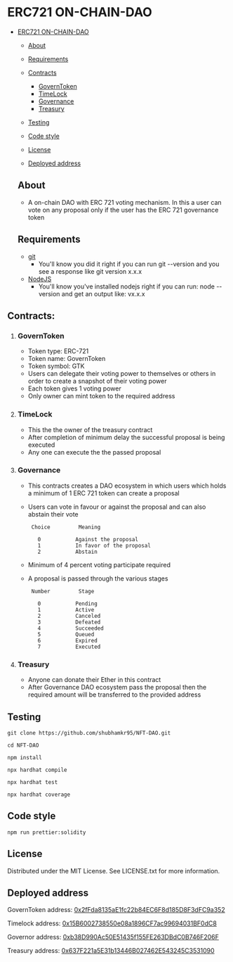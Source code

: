 # ERC721 ON-CHAIN-DAO

- [ERC721 ON-CHAIN-DAO](#ERC-721-on-chainDAO)

  - [About](#about)
  - [Requirements](#requirements)
  - [Contracts](contracts)

    - [GovernToken](#governToken)
    - [TimeLock](timelock)
    - [Governance](governance)
    - [Treasury](treasury)

  - [Testing](Testing)
  - [Code style](code-style)
  - [License](#license)
  - [Deployed address](#deployed-address)

  ## About

  - A on-chain DAO with ERC 721 voting mechanism. In this a user can vote on any proposal only if the user has the ERC 721 governance token

  ## Requirements

  - [git](https://git-scm.com/book/en/v2/Getting-Started-Installing-Git)
    - You'll know you did it right if you can run git --version and you see a response like git version x.x.x
  - [NodeJS](https://nodejs.org/en/)
    - You'll know you've installed nodejs right if you can run:
      node --version and get an output like: vx.x.x

## Contracts:

1. ### GovernToken

   - Token type: ERC-721
   - Token name: GovernToken
   - Token symbol: GTK
   - Users can delegate their voting power to themselves or others in order to create a snapshot of their voting power
   - Each token gives 1 voting power
   - Only owner can mint token to the required address

2. ### TimeLock

   - This the the owner of the treasury contract
   - After completion of minimum delay the successful proposal is being executed
   - Any one can execute the the passed proposal

3. ### Governance

   - This contracts creates a DAO ecosystem in which users which holds a minimum of 1 ERC 721 token can create a proposal
   - Users can vote in favour or against the proposal and can also abstain their vote

     ```
      Choice         Meaning

        0           Against the proposal
        1           In favor of the proposal
        2           Abstain
     ```

   - Minimum of 4 percent voting participate required
   - A proposal is passed through the various stages

     ```
      Number         Stage

        0           Pending
        1           Active
        2           Canceled
        3           Defeated
        4           Succeeded
        5           Queued
        6           Expired
        7           Executed
     ```

4. ### Treasury

   - Anyone can donate their Ether in this contract
   - After Governance DAO ecosystem pass the proposal then the required amount will be transferred to the provided address

## Testing

```
git clone https://github.com/shubhamkr95/NFT-DAO.git

cd NFT-DAO

npm install

npx hardhat compile

npx hardhat test

npx hardhat coverage

```

## Code style

```
npm run prettier:solidity
```

## License

Distributed under the MIT License. See LICENSE.txt for more information.

## Deployed address

GovernToken address: [0x2fFda8135aE1fc22b84EC6F8d185D8F3dFC9a352](https://mumbai.polygonscan.com/address/0x2fFda8135aE1fc22b84EC6F8d185D8F3dFC9a352)

Timelock address: [0x15B6002738550e08a1896CF7ac99694031BF0dC8](https://mumbai.polygonscan.com/address/0x15B6002738550e08a1896CF7ac99694031BF0dC8)

Governor address: [0xb38D990Ac50E51435f155FE263DBdC0B746F206F](https://mumbai.polygonscan.com/address/0xb38D990Ac50E51435f155FE263DBdC0B746F206F)

Treasury address: [0x637F221a5E31b13446B027462E543245C3531090](https://mumbai.polygonscan.com/address/0x637F221a5E31b13446B027462E543245C3531090)
